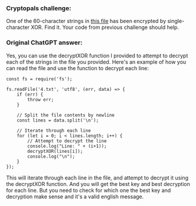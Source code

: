 ### Cryptopals challenge:

One of the 60-character strings in [this file](https://cryptopals.com/static/challenge-data/4.txt) has been encrypted by single-character XOR. Find it. Your code from previous challenge should help.

### Original ChatGPT answer:

Yes, you can use the decryptXOR function I provided to attempt to decrypt each of the strings in the file you provided. Here's an example of how you can read the file and use the function to decrypt each line:

```
const fs = require('fs');

fs.readFile('4.txt', 'utf8', (err, data) => {
    if (err) {
        throw err;
    }

    // Split the file contents by newline
    const lines = data.split('\n');

    // Iterate through each line
    for (let i = 0; i < lines.length; i++) {
        // Attempt to decrypt the line
        console.log("Line: " + (i+1));
        decryptXOR(lines[i]);
        console.log("\n");
    }
});
```

This will iterate through each line in the file, and attempt to decrypt it using the decryptXOR function. And you will get the best key and best decryption for each line. But you need to check for which one the best key and decryption make sense and it's a valid english message.
